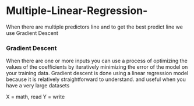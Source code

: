 # Multiple-Linear-Regression-
When there are multiple predictors line and to get the best predict line we use Gradient Descent 

### Gradient Descent
When there are one or more inputs you can use a process of optimizing the values of 
the coefficients by iteratively minimizing the error of the model on your training data.
Gradient descent is done using a linear regression model because it is relatively straightforward to understand. and useful when you have a very large datasets

X = math, read
Y = write
